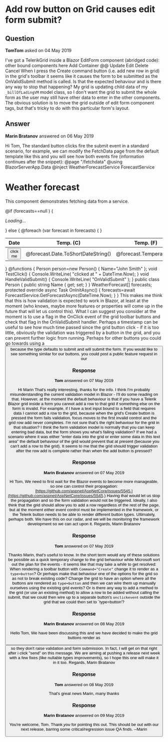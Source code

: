 # Add row button on Grid causes edit form submit?

## Question

**TomTom** asked on 04 May 2019

I've got a TelerikGrid inside a Blazor EditForm component (abridged code): <EditForm Model="@_billOfLadingVM" OnValidSubmit="@HandleValidSubmit"> other bound components here <TelerikGrid Data=@_billOfLadingVM.BillOfLadingContainers EditMode="incell" Pageable="true"> <TelerikGridEvents> <EventsManager OnUpdate="@UpdateHandler"></EventsManager> </TelerikGridEvents> <TelerikGridToolBar> <TelerikGridCommandButton Command="Create" Icon="add">Add Container</TelerikGridCommandButton> </TelerikGridToolBar> <TelerikGridColumns> @*<TelerikGridColumn Field=@nameof(HSCodeModel.HSCodeId) Title="ID" Editable="false" />*@<TelerikGridColumn Field=@nameof(BillOfLadingContainerModel.ContainerCode) Title="Container Code" /> <TelerikGridColumn Field=@nameof(BillOfLadingContainerModel.ContainerSizeId) Title="Container Size" /> <TelerikGridColumn Field=@nameof(BillOfLadingContainerModel.IsLCL) Title="LCL" /> <TelerikGridCommandColumn> <TelerikGridCommandButton Command="Update" Icon="save" ShowInEdit="true">Update</TelerikGridCommandButton> <TelerikGridCommandButton Command="Edit" Icon="edit">Edit</TelerikGridCommandButton> <TelerikGridCommandButton Command="Delete" Icon="delete">Delete</TelerikGridCommandButton> <TelerikGridCommandButton Command="Cancel" Icon="cancel" ShowInEdit="true">Cancel</TelerikGridCommandButton> </TelerikGridCommandColumn> </TelerikGridColumns> </TelerikGrid> </EditForm> When I press the Create command button (i.e. add new row in grid) in the grid's toolbar it seems like it causes the form to be submitted as the OnValidSubmit method is called. Is that the expected behaviour and is there any way to stop that happening? My grid is updating child data of my `_billOfLadingVM` model class, so I don't want the grid to submit the whole form as the user may still have other data to enter in the other components. The obvious solution is to move the grid outside of edit form component tags, but that's tricky to do with this particular form's layout.

## Answer

**Marin Bratanov** answered on 06 May 2019

Hi Tom, The standard button clicks fire the submit event in a standard scenario, for example, we can modify the FetchData page from the default template like this and you will see how both events fire (information continues after the snippet): @page "/fetchdata" @using BlazorServerApp.Data @inject WeatherForecastService ForecastService <h1>Weather forecast</h1> <p>This component demonstrates fetching data from a service.</p> @if (forecasts==null ) { <p><em>Loading...</em></p> } else { <EditForm Model="@person" OnValidSubmit="@HandleValidSubmit"> <DataAnnotationsValidator /> <ValidationSummary /> <InputText id="name" bind-Value="@person.Name" /> <table class="table"> <thead> <tr> <th>Date</th> <th>Temp. (C)</th> <th>Temp. (F)</th> <th>Summary</th> </tr> </thead> <tbody> @foreach (var forecast in forecasts) { <tr> <td><button onclick="@TestClick">click me</button></td> <td>@forecast.Date.ToShortDateString()</td> <td>@forecast.TemperatureC</td> <td>@forecast.TemperatureF</td> <td>@forecast.Summary</td> </tr> } </tbody> </table> </EditForm> } @functions { Person person=new Person() { Name="John Smith" }; void TestClick() { Console.WriteLine( "clicked at " + DateTime.Now); } void HandleValidSubmit() { Console.WriteLine( "OnValidSubmit" ); } public class Person { public string Name { get; set; } } WeatherForecast[] forecasts; protected override async Task OnInitAsync() { forecasts=await ForecastService.GetForecastAsync(DateTime.Now); } } This makes me think that this is how validation is expected to work in Blazor, at least at the moment (who knows, maybe more features or properties will come up in the future that will let us control this). What I can suggest you consider at the moment is to use a flag in the OnClick event of the grid toolbar buttons and check that flag in the OnValidSubmit handler. Perhaps a timestamp can be useful to see how much time passed since the grid button click - if it is too little, obviously the validation was triggered by a button in the grid, and you can prevent further logic from running. Perhaps for other buttons you could go towards using a <button type="button"> because the type defaults to submit and will submit the form. If you would like to see something similar for our buttons, you could post a public feature request in our

### Response

**Tom** answered on 07 May 2019

Hi Marin That's really interesting, thanks for the info. I think I'm probably misunderstanding the current validation model in Blazor - I'll do some reading on that. However, at the moment the default behaviour is that if you have a Telerik Blazor grid inside a form you cannot add a row to that grid if something else on the form is invalid. For example, if I have a text input bound to a field that requires data I cannot add a row to the grid, because when the grid's Create button is pressed the form fails validation, focus moves to the first invalid control and the grid row add never completes. I'm not sure that's the right behaviour for the grid in that situation? I think the form validation model is normally that you can keep entering bad data, but the form shows you what's failing validation? If we had a scenario where it was either "enter data into the grid or enter some data in this text area" the default behaviour of the grid would prevent that at present (because you can't add a row to the grid). It seems to me that the grid should trigger validation after the row add is complete rather than when the add button is pressed?

### Response

**Marin Bratanov** answered on 07 May 2019

Hi Tom, We need to first wait for the Blazor events to become more manageable, so one can control their propagation: [https://github.com/aspnet/AspNetCore/issues/5545.](https://github.com/aspnet/AspNetCore/issues/5545.) Having that would let us stop the propagation and so the form validation would not be triggered. Ideally, I also think that the grid should allow you to add a row regardless of the rest of the page, but at the moment either event control must be implemented in the framework, or the Telerik button needs to be able to render different button types. Ultimately, perhaps both. We have this on our radar, and we will be monitoring the framework development so we can act upon it. Regards, Marin Bratanov

### Response

**Tom** answered on 07 May 2019

Thanks Marin, that's useful to know. In the short term would any of these solutions be possible as a quick temporary change to the grid behaviour while Microsoft sort out the plan for the events - it seems like that may take a while to get resolved: When rendering a toolbar button with `Command="Create"` change it to render as a `type=button`? Or perhaps make that behaviour one of the options for the grid so as not to break existing code? Change the grid to have an option where all the buttons are rendered as `type=button` and then we can wire them up manually ourselves using the existing grid events? Or is there any way to add a method to the grid (or use an existing method) to allow a row to be added without calling the submit, that we could then wire up to a separate button's `onclickevent` outside the grid that we could then set to `type=button'?

### Response

**Marin Bratanov** answered on 08 May 2019

Hello Tom, We have been discussing this and we have decided to make the grid buttons render as <button type="button"> so they don't raise validation and form submission. In fact, I will get on that right after i click "send" on this message. We are aiming at pushing a release next week with a few fixes (like nullable types improvements), so I hope this one will make it in it too. Regards, Marin Bratanov

### Response

**Tom** answered on 08 May 2019

That's great news Marin, many thanks

### Response

**Marin Bratanov** answered on 09 May 2019

You're welcome, Tom. Thank _you_ for pointing this out. This should be out with our next release, barring some critical/regression issue QA finds. --Marin
